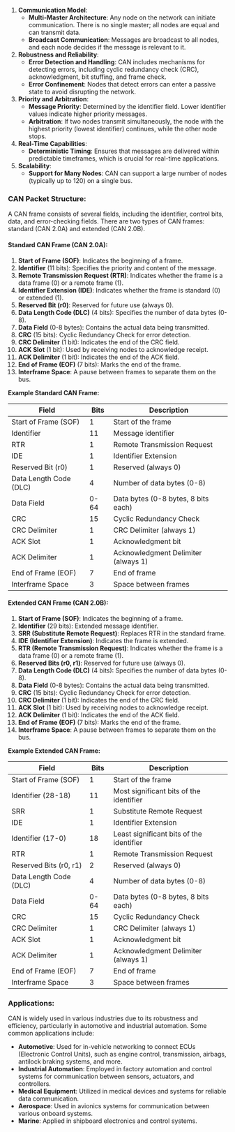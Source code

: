 1. **Communication Model**:    
    - **Multi-Master Architecture**: Any node on the network can initiate communication. There is no single master; all nodes are equal and can transmit data.
    - **Broadcast Communication**: Messages are broadcast to all nodes, and each node decides if the message is relevant to it.
2. **Robustness and Reliability**:    
    - **Error Detection and Handling**: CAN includes mechanisms for detecting errors, including cyclic redundancy check (CRC), acknowledgment, bit stuffing, and frame check.
    - **Error Confinement**: Nodes that detect errors can enter a passive state to avoid disrupting the network.
3. **Priority and Arbitration**:    
    - **Message Priority**: Determined by the identifier field. Lower identifier values indicate higher priority messages.
    - **Arbitration**: If two nodes transmit simultaneously, the node with the highest priority (lowest identifier) continues, while the other node stops.
4. **Real-Time Capabilities**:    
    - **Deterministic Timing**: Ensures that messages are delivered within predictable timeframes, which is crucial for real-time applications.
5. **Scalability**:    
    - **Support for Many Nodes**: CAN can support a large number of nodes (typically up to 120) on a single bus.
### CAN Packet Structure:

A CAN frame consists of several fields, including the identifier, control bits, data, and error-checking fields. There are two types of CAN frames: standard (CAN 2.0A) and extended (CAN 2.0B).
#### Standard CAN Frame (CAN 2.0A):

1. **Start of Frame (SOF)**: Indicates the beginning of a frame.
2. **Identifier** (11 bits): Specifies the priority and content of the message.
3. **Remote Transmission Request (RTR)**: Indicates whether the frame is a data frame (0) or a remote frame (1).
4. **Identifier Extension (IDE)**: Indicates whether the frame is standard (0) or extended (1).
5. **Reserved Bit (r0)**: Reserved for future use (always 0).
6. **Data Length Code (DLC)** (4 bits): Specifies the number of data bytes (0-8).
7. **Data Field** (0-8 bytes): Contains the actual data being transmitted.
8. **CRC** (15 bits): Cyclic Redundancy Check for error detection.
9. **CRC Delimiter** (1 bit): Indicates the end of the CRC field.
10. **ACK Slot** (1 bit): Used by receiving nodes to acknowledge receipt.
11. **ACK Delimiter** (1 bit): Indicates the end of the ACK field.
12. **End of Frame (EOF)** (7 bits): Marks the end of the frame.
13. **Interframe Space**: A pause between frames to separate them on the bus.

**Example Standard CAN Frame:**

|Field|Bits|Description|
|---|---|---|
|Start of Frame (SOF)|1|Start of the frame|
|Identifier|11|Message identifier|
|RTR|1|Remote Transmission Request|
|IDE|1|Identifier Extension|
|Reserved Bit (r0)|1|Reserved (always 0)|
|Data Length Code (DLC)|4|Number of data bytes (0-8)|
|Data Field|0-64|Data bytes (0-8 bytes, 8 bits each)|
|CRC|15|Cyclic Redundancy Check|
|CRC Delimiter|1|CRC Delimiter (always 1)|
|ACK Slot|1|Acknowledgment bit|
|ACK Delimiter|1|Acknowledgment Delimiter (always 1)|
|End of Frame (EOF)|7|End of frame|
|Interframe Space|3|Space between frames|
#### Extended CAN Frame (CAN 2.0B):

1. **Start of Frame (SOF)**: Indicates the beginning of a frame.
2. **Identifier** (29 bits): Extended message identifier.
3. **SRR (Substitute Remote Request)**: Replaces RTR in the standard frame.
4. **IDE (Identifier Extension)**: Indicates the frame is extended.
5. **RTR (Remote Transmission Request)**: Indicates whether the frame is a data frame (0) or a remote frame (1).
6. **Reserved Bits (r0, r1)**: Reserved for future use (always 0).
7. **Data Length Code (DLC)** (4 bits): Specifies the number of data bytes (0-8).
8. **Data Field** (0-8 bytes): Contains the actual data being transmitted.
9. **CRC** (15 bits): Cyclic Redundancy Check for error detection.
10. **CRC Delimiter** (1 bit): Indicates the end of the CRC field.
11. **ACK Slot** (1 bit): Used by receiving nodes to acknowledge receipt.
12. **ACK Delimiter** (1 bit): Indicates the end of the ACK field.
13. **End of Frame (EOF)** (7 bits): Marks the end of the frame.
14. **Interframe Space**: A pause between frames to separate them on the bus.

**Example Extended CAN Frame:**

|Field|Bits|Description|
|---|---|---|
|Start of Frame (SOF)|1|Start of the frame|
|Identifier (28-18)|11|Most significant bits of the identifier|
|SRR|1|Substitute Remote Request|
|IDE|1|Identifier Extension|
|Identifier (17-0)|18|Least significant bits of the identifier|
|RTR|1|Remote Transmission Request|
|Reserved Bits (r0, r1)|2|Reserved (always 0)|
|Data Length Code (DLC)|4|Number of data bytes (0-8)|
|Data Field|0-64|Data bytes (0-8 bytes, 8 bits each)|
|CRC|15|Cyclic Redundancy Check|
|CRC Delimiter|1|CRC Delimiter (always 1)|
|ACK Slot|1|Acknowledgment bit|
|ACK Delimiter|1|Acknowledgment Delimiter (always 1)|
|End of Frame (EOF)|7|End of frame|
|Interframe Space|3|Space between frames|

### Applications:

CAN is widely used in various industries due to its robustness and efficiency, particularly in automotive and industrial automation. Some common applications include:

- **Automotive**: Used for in-vehicle networking to connect ECUs (Electronic Control Units), such as engine control, transmission, airbags, antilock braking systems, and more.
- **Industrial Automation**: Employed in factory automation and control systems for communication between sensors, actuators, and controllers.
- **Medical Equipment**: Utilized in medical devices and systems for reliable data communication.
- **Aerospace**: Used in avionics systems for communication between various onboard systems.
- **Marine**: Applied in shipboard electronics and control systems.